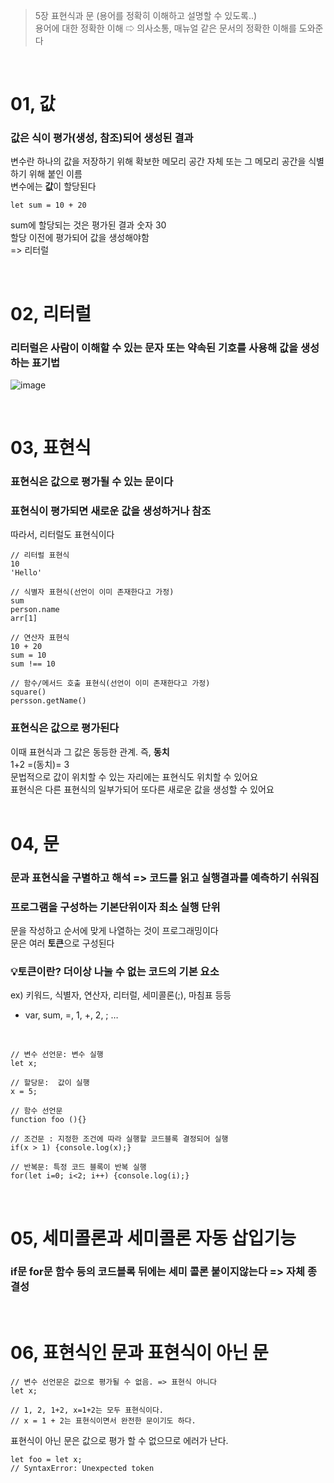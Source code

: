 >5장 표현식과 문 (용어를 정확히 이해하고 설명할 수 있도록..) </br>
>용어에 대한 정확한 이해 ⇨ 의사소통, 매뉴얼 같은 문서의 정확한 이해를 도와준다
</br>

# 01, 값
### 값은 식이 평가(생성, 참조)되어 생성된 결과
변수란 하나의 값을 저장하기 위해 확보한 메모리 공간 자체 또는 그 메모리 공간을 식별하기 위해 붙인 이름</br>
변수에는 **값**이 할당된다

```
let sum = 10 + 20
```
sum에 할당되는 것은 평가된 결과 숫자 30 </br>
할당 이전에 평가되어 값을 생성해야함 </br>
=> 리터럴

</br>

# 02, 리터럴
### 리터럴은 사람이 이해할 수 있는 문자 또는 약속된 기호를 사용해 값을 생성하는 표기법
![image](https://github.com/mobi-community/mobi-2th-book-study/assets/134191815/a2490430-bdd2-465a-9b40-ac4bf20f0f58)

</br>

# 03, 표현식
### 표현식은 값으로 평가될 수 있는 문이다 </br>
### 표현식이 평가되면 새로운 값을 생성하거나 참조
따라서, 리터럴도 표현식이다

```
// 리터럴 표현식
10
'Hello'

// 식별자 표현식(선언이 이미 존재한다고 가정)
sum
person.name
arr[1]

// 연산자 표현식
10 + 20
sum = 10
sum !== 10

// 함수/메서드 호출 표현식(선언이 이미 존재한다고 가정)
square()
persson.getName()

```
### 표현식은 값으로 평가된다</br>
이때 표현식과 그 값은 동등한 관계. 즉, **동치**</br>
1+2 =(동치)= 3</br>
문법적으로 값이 위치할 수 있는 자리에는 표현식도 위치할 수 있어요</br>
표현식은 다른 표현식의 일부가되어 또다른 새로운 값을 생성할 수 있어요</br>
</br>

# 04, 문
### 문과 표현식을 구별하고 해석 => 코드를 읽고 실행결과를 예측하기 쉬워짐
### 프로그램을 구성하는 기본단위이자 최소 실행 단위
문을 작성하고 순서에 맞게 나열하는 것이 프로그래밍이다 </br>
문은 여러 **토큰**으로 구성된다 </br>
### 💡토큰이란? 더이상 나눌 수 없는 코드의 기본 요소
ex) 키워드, 식별자, 연산자, 리터럴, 세미콜론(;), 마침표 등등
- var, sum, =, 1, +, 2, ; …
</br>

```
// 변수 선언문: 변수 실행
let x;

// 할당문:  값이 실행
x = 5;

// 함수 선언문
function foo (){}

// 조건문 : 지정한 조건에 따라 실행할 코드블록 결정되어 실행
if(x > 1) {console.log(x);}

// 반복문: 특정 코드 블록이 반복 실행
for(let i=0; i<2; i++) {console.log(i);}

```

</br>

# 05, 세미콜론과 세미콜론 자동 삽입기능
### if문 for문 함수 등의 코드블록 뒤에는 세미 콜론 붙이지않는다 => 자체 종결성

</br>

# 06, 표현식인 문과 표현식이 아닌 문

```
// 변수 선언문은 값으로 평가될 수 없음. => 표현식 아니다
let x;

// 1, 2, 1+2, x=1+2는 모두 표현식이다.
// x = 1 + 2는 표현식이면서 완전한 문이기도 하다.
```

표현식이 아닌 문은 값으로 평가 할 수 없으므로 에러가 난다.
```
let foo = let x;
// SyntaxError: Unexpected token
```








